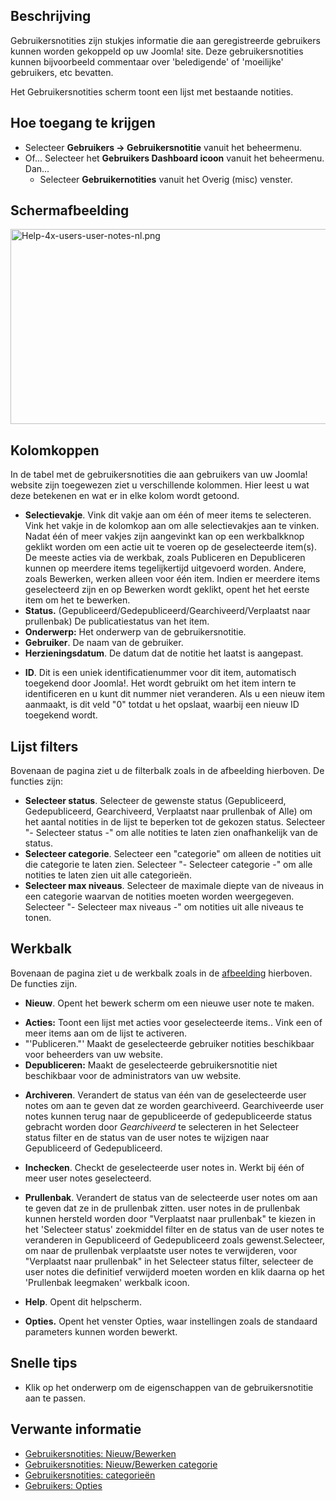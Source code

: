 <!-- Filename: Help4.x:User_Notes / Display title: Gebruikersnotities -->

## Beschrijving

Gebruikersnotities zijn stukjes informatie die aan geregistreerde
gebruikers kunnen worden gekoppeld op uw Joomla! site. Deze
gebruikersnotities kunnen bijvoorbeeld commentaar over 'beledigende' of
'moeilijke' gebruikers, etc bevatten.

Het Gebruikersnotities scherm toont een lijst met bestaande notities.

## Hoe toegang te krijgen

- Selecteer **Gebruikers **→** Gebruikersnotitie** vanuit het
  beheermenu.
- Of... Selecteer het **Gebruikers Dashboard icoon** vanuit het
  beheermenu. Dan...
  - Selecteer **Gebruikernotities** vanuit het Overig (misc) venster.

## Schermafbeelding

<img
src="https://docs.joomla.org/images/thumb/2/2b/Help-4x-users-user-notes-nl.png/800px-Help-4x-users-user-notes-nl.png.jpeg"
decoding="async"
srcset="https://docs.joomla.org/images/2/2b/Help-4x-users-user-notes-nl.png 1.5x"
data-file-width="1124" data-file-height="438" width="800" height="312"
alt="Help-4x-users-user-notes-nl.png" />

## Kolomkoppen

In de tabel met de gebruikersnotities die aan gebruikers van uw Joomla!
website zijn toegewezen ziet u verschillende kolommen. Hier leest u wat
deze betekenen en wat er in elke kolom wordt getoond.

- **Selectievakje**. Vink dit vakje aan om één of meer items te
  selecteren. Vink het vakje in de kolomkop aan om alle selectievakjes
  aan te vinken. Nadat één of meer vakjes zijn aangevinkt kan op een
  werkbalkknop geklikt worden om een actie uit te voeren op de
  geselecteerde item(s). De meeste acties via de werkbak, zoals
  Publiceren en Depubliceren kunnen op meerdere items tegelijkertijd
  uitgevoerd worden. Andere, zoals Bewerken, werken alleen voor één
  item. Indien er meerdere items geselecteerd zijn en op Bewerken wordt
  geklikt, opent het het eerste item om het te bewerken.
- **Status.** (Gepubliceerd/Gedepubliceerd/Gearchiveerd/Verplaatst naar
  prullenbak) De publicatiestatus van het item.
- **Onderwerp:** Het onderwerp van de gebruikersnotitie.
- **Gebruiker**. De naam van de gebruiker.
- **Herzieningsdatum**. De datum dat de notitie het laatst is aangepast.

<!-- -->

- **ID**. Dit is een uniek identificatienummer voor dit item,
  automatisch toegekend door Joomla!. Het wordt gebruikt om het item
  intern te identificeren en u kunt dit nummer niet veranderen. Als u
  een nieuw item aanmaakt, is dit veld "0" totdat u het opslaat, waarbij
  een nieuw ID toegekend wordt.

## Lijst filters

Bovenaan de pagina ziet u de filterbalk zoals in de afbeelding
hierboven. De functies zijn:

- **Selecteer status**. Selecteer de gewenste status (Gepubliceerd,
  Gedepubliceerd, Gearchiveerd, Verplaatst naar prullenbak of Alle) om
  het aantal notities in de lijst te beperken tot de gekozen status.
  Selecteer "- Selecteer status -" om alle notities te laten zien
  onafhankelijk van de status.
- **Selecteer categorie**. Selecteer een "categorie" om alleen de
  notities uit die categorie te laten zien. Selecteer "- Selecteer
  categorie -" om alle notities te laten zien uit alle categorieën.
- **Selecteer max niveaus**. Selecteer de maximale diepte van de niveaus
  in een categorie waarvan de notities moeten worden weergegeven.
  Selecteer "- Selecteer max niveaus -" om notities uit alle niveaus te
  tonen.

## Werkbalk

Bovenaan de pagina ziet u de werkbalk zoals in de
[afbeelding](#Schermafbeelding) hierboven. De functies zijn.

- **Nieuw**. Opent het bewerk scherm om een nieuwe user note te maken.

<!-- -->

- **Acties:** Toont een lijst met acties voor geselecteerde items.. Vink
  een of meer items aan om de lijst te activeren.
- "'Publiceren."' Maakt de geselecteerde gebruiker notities beschikbaar
  voor beheerders van uw website.
- **Depubliceren:** Maakt de geselecteerde gebruikersnotitie niet
  beschikbaar voor de administrators van uw website.

<!-- -->

- **Archiveren**. Verandert de status van één van de geselecteerde user
  notes om aan te geven dat ze worden gearchiveerd. Gearchiveerde user
  notes kunnen terug naar de gepubliceerde of gedepubliceerde status
  gebracht worden door *Gearchiveerd* te selecteren in het Selecteer
  status filter en de status van de user notes te wijzigen naar
  Gepubliceerd of Gedepubliceerd.

<!-- -->

- **Inchecken**. Checkt de geselecteerde user notes in. Werkt bij één of
  meer user notes geselecteerd.

<!-- -->

- **Prullenbak**. Verandert de status van de selecteerde user notes om
  aan te geven dat ze in de prullenbak zitten. user notes in de
  prullenbak kunnen hersteld worden door "Verplaatst naar prullenbak" te
  kiezen in het 'Selecteer status' zoekmiddel filter en de status van de
  user notes te veranderen in Gepubliceerd of Gedepubliceerd zoals
  gewenst.Selecteer, om naar de prullenbak verplaatste user notes te
  verwijderen, voor "Verplaatst naar prullenbak" in het Selecteer status
  filter, selecteer de user notes die definitief verwijderd moeten
  worden en klik daarna op het 'Prullenbak leegmaken' werkbalk icoon.

<!-- -->

- **Help**. Opent dit helpscherm.

<!-- -->

- **Opties.** Opent het venster Opties, waar instellingen zoals de
  standaard parameters kunnen worden bewerkt.

## Snelle tips

- Klik op het onderwerp om de eigenschappen van de gebruikersnotitie aan
  te passen.

## Verwante informatie

- [Gebruikersnotities:
  Nieuw/Bewerken](https://docs.joomla.org/Help4.x:User_Notes:_New_or_Edit/nl "Help4.x:User Notes: New or Edit/nl")
- [Gebruikersnotities: Nieuw/Bewerken
  categorie](https://docs.joomla.org/Help4.x:User_Notes:_New_or_Edit_Category/nl "Help4.x:User Notes: New or Edit Category/nl")
- [Gebruikersnotities:
  categorieën](https://docs.joomla.org/Help4.x:User_Notes:_Categories/nl "Help4.x:User Notes: Categories/nl")
- [Gebruikers:
  Opties](https://docs.joomla.org/Help4.x:Users:_Options/nl "Help4.x:Users: Options/nl")
